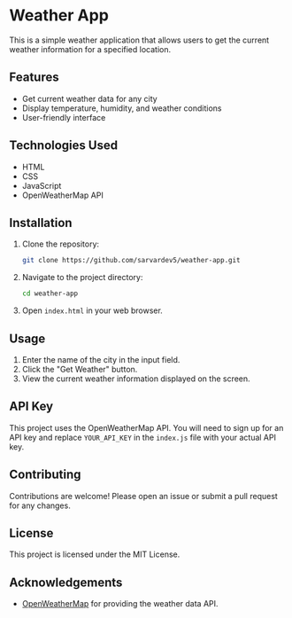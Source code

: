 # Weather App

This is a simple weather application that allows users to get the current weather information for a specified location.

## Features

- Get current weather data for any city
- Display temperature, humidity, and weather conditions
- User-friendly interface

## Technologies Used

- HTML
- CSS
- JavaScript
- OpenWeatherMap API

## Installation

1. Clone the repository:
    ```bash
    git clone https://github.com/sarvardev5/weather-app.git
    ```
2. Navigate to the project directory:
    ```bash
    cd weather-app
    ```
3. Open `index.html` in your web browser.

## Usage

1. Enter the name of the city in the input field.
2. Click the "Get Weather" button.
3. View the current weather information displayed on the screen.

## API Key

This project uses the OpenWeatherMap API. You will need to sign up for an API key and replace `YOUR_API_KEY` in the `index.js` file with your actual API key.

## Contributing

Contributions are welcome! Please open an issue or submit a pull request for any changes.

## License

This project is licensed under the MIT License.

## Acknowledgements

- [OpenWeatherMap](https://openweathermap.org/) for providing the weather data API.
##